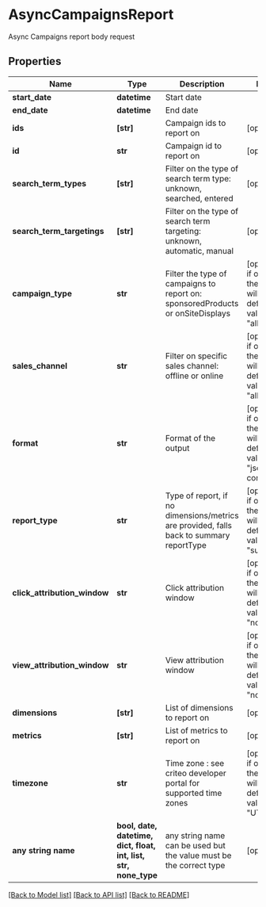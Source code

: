 # AsyncCampaignsReport

Async Campaigns report body request

## Properties
Name | Type | Description | Notes
------------ | ------------- | ------------- | -------------
**start_date** | **datetime** | Start date | 
**end_date** | **datetime** | End date | 
**ids** | **[str]** | Campaign ids to report on | [optional] 
**id** | **str** | Campaign id to report on | [optional] 
**search_term_types** | **[str]** | Filter on the type of search term type: unknown, searched, entered | [optional] 
**search_term_targetings** | **[str]** | Filter on the type of search term targeting: unknown, automatic, manual | [optional] 
**campaign_type** | **str** | Filter the type of campaigns to report on: sponsoredProducts or onSiteDisplays | [optional]  if omitted the server will use the default value of "all"
**sales_channel** | **str** | Filter on specific sales channel: offline or online | [optional]  if omitted the server will use the default value of "all"
**format** | **str** | Format of the output | [optional]  if omitted the server will use the default value of "json-compact"
**report_type** | **str** | Type of report, if no dimensions/metrics are provided, falls back to summary reportType | [optional]  if omitted the server will use the default value of "summary"
**click_attribution_window** | **str** | Click attribution window | [optional]  if omitted the server will use the default value of "none"
**view_attribution_window** | **str** | View attribution window | [optional]  if omitted the server will use the default value of "none"
**dimensions** | **[str]** | List of dimensions to report on | [optional] 
**metrics** | **[str]** | List of metrics to report on | [optional] 
**timezone** | **str** | Time zone : see criteo developer portal for supported time zones | [optional]  if omitted the server will use the default value of "UTC"
**any string name** | **bool, date, datetime, dict, float, int, list, str, none_type** | any string name can be used but the value must be the correct type | [optional]

[[Back to Model list]](../README.md#documentation-for-models) [[Back to API list]](../README.md#documentation-for-api-endpoints) [[Back to README]](../README.md)


